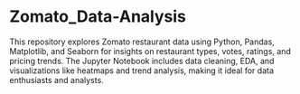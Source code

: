 # Zomato_Data-Analysis
This repository explores Zomato restaurant data using Python, Pandas, Matplotlib, and Seaborn for insights on restaurant types, votes, ratings, and pricing trends. The Jupyter Notebook includes data cleaning, EDA, and visualizations like heatmaps and trend analysis, making it ideal for data enthusiasts and analysts. 
